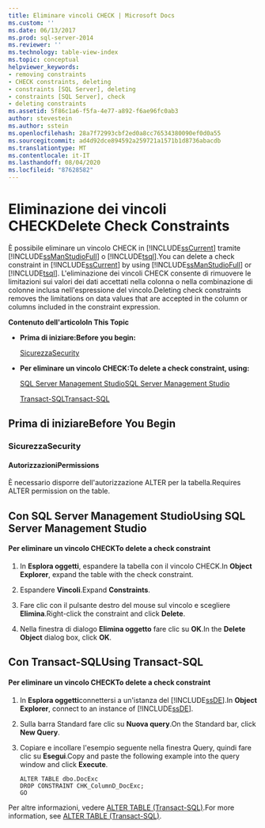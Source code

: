 ```yaml
---
title: Eliminare vincoli CHECK | Microsoft Docs
ms.custom: ''
ms.date: 06/13/2017
ms.prod: sql-server-2014
ms.reviewer: ''
ms.technology: table-view-index
ms.topic: conceptual
helpviewer_keywords:
- removing constraints
- CHECK constraints, deleting
- constraints [SQL Server], deleting
- constraints [SQL Server], check
- deleting constraints
ms.assetid: 5f86c1a6-f5fa-4e77-a892-f6ae96fc0ab3
author: stevestein
ms.author: sstein
ms.openlocfilehash: 28a7f72993cbf2ed0a8cc76534380090ef0d0a55
ms.sourcegitcommit: ad4d92dce894592a259721a1571b1d8736abacdb
ms.translationtype: MT
ms.contentlocale: it-IT
ms.lasthandoff: 08/04/2020
ms.locfileid: "87628582"
---
```

# <a name="delete-check-constraints"></a><span data-ttu-id="77f0d-102">Eliminazione dei vincoli CHECK</span><span class="sxs-lookup"><span data-stu-id="77f0d-102">Delete Check Constraints</span></span>
  <span data-ttu-id="77f0d-103">È possibile eliminare un vincolo CHECK in [!INCLUDE[ssCurrent](../../includes/sscurrent-md.md)] tramite [!INCLUDE[ssManStudioFull](../../includes/ssmanstudiofull-md.md)] o [!INCLUDE[tsql](../../includes/tsql-md.md)].</span><span class="sxs-lookup"><span data-stu-id="77f0d-103">You can delete a check constraint in [!INCLUDE[ssCurrent](../../includes/sscurrent-md.md)] by using [!INCLUDE[ssManStudioFull](../../includes/ssmanstudiofull-md.md)] or [!INCLUDE[tsql](../../includes/tsql-md.md)].</span></span> <span data-ttu-id="77f0d-104">L'eliminazione dei vincoli CHECK consente di rimuovere le limitazioni sui valori dei dati accettati nella colonna o nella combinazione di colonne inclusa nell'espressione del vincolo.</span><span class="sxs-lookup"><span data-stu-id="77f0d-104">Deleting check constraints removes the limitations on data values that are accepted in the column or columns included in the constraint expression.</span></span>  
  
 <span data-ttu-id="77f0d-105">**Contenuto dell'articolo**</span><span class="sxs-lookup"><span data-stu-id="77f0d-105">**In This Topic**</span></span>  
  
-   <span data-ttu-id="77f0d-106">**Prima di iniziare:**</span><span class="sxs-lookup"><span data-stu-id="77f0d-106">**Before you begin:**</span></span>  
  
     [<span data-ttu-id="77f0d-107">Sicurezza</span><span class="sxs-lookup"><span data-stu-id="77f0d-107">Security</span></span>](#Security)  
  
-   <span data-ttu-id="77f0d-108">**Per eliminare un vincolo CHECK:**</span><span class="sxs-lookup"><span data-stu-id="77f0d-108">**To delete a check constraint, using:**</span></span>  
  
     [<span data-ttu-id="77f0d-109">SQL Server Management Studio</span><span class="sxs-lookup"><span data-stu-id="77f0d-109">SQL Server Management Studio</span></span>](#SSMSProcedure)  
  
     [<span data-ttu-id="77f0d-110">Transact-SQL</span><span class="sxs-lookup"><span data-stu-id="77f0d-110">Transact-SQL</span></span>](#TsqlProcedure)  
  
##  <a name="before-you-begin"></a><a name="BeforeYouBegin"></a> <span data-ttu-id="77f0d-111">Prima di iniziare</span><span class="sxs-lookup"><span data-stu-id="77f0d-111">Before You Begin</span></span>  
  
###  <a name="security"></a><a name="Security"></a> <span data-ttu-id="77f0d-112">Sicurezza</span><span class="sxs-lookup"><span data-stu-id="77f0d-112">Security</span></span>  
  
####  <a name="permissions"></a><a name="Permissions"></a> <span data-ttu-id="77f0d-113">Autorizzazioni</span><span class="sxs-lookup"><span data-stu-id="77f0d-113">Permissions</span></span>  
 <span data-ttu-id="77f0d-114">È necessario disporre dell'autorizzazione ALTER per la tabella.</span><span class="sxs-lookup"><span data-stu-id="77f0d-114">Requires ALTER permission on the table.</span></span>  
  
##  <a name="using-sql-server-management-studio"></a><a name="SSMSProcedure"></a> <span data-ttu-id="77f0d-115">Con SQL Server Management Studio</span><span class="sxs-lookup"><span data-stu-id="77f0d-115">Using SQL Server Management Studio</span></span>  
  
#### <a name="to-delete-a-check-constraint"></a><span data-ttu-id="77f0d-116">Per eliminare un vincolo CHECK</span><span class="sxs-lookup"><span data-stu-id="77f0d-116">To delete a check constraint</span></span>  
  
1.  <span data-ttu-id="77f0d-117">In **Esplora oggetti**, espandere la tabella con il vincolo CHECK.</span><span class="sxs-lookup"><span data-stu-id="77f0d-117">In **Object Explorer**, expand the table with the check constraint.</span></span>  
  
2.  <span data-ttu-id="77f0d-118">Espandere  **Vincoli**.</span><span class="sxs-lookup"><span data-stu-id="77f0d-118">Expand  **Constraints**.</span></span>  
  
3.  <span data-ttu-id="77f0d-119">Fare clic con il pulsante destro del mouse sul vincolo e scegliere **Elimina**.</span><span class="sxs-lookup"><span data-stu-id="77f0d-119">Right-click the constraint and click **Delete**.</span></span>  
  
4.  <span data-ttu-id="77f0d-120">Nella finestra di dialogo **Elimina oggetto** fare clic su **OK**.</span><span class="sxs-lookup"><span data-stu-id="77f0d-120">In the **Delete Object** dialog box, click **OK**.</span></span>  
  
##  <a name="using-transact-sql"></a><a name="TsqlProcedure"></a> <span data-ttu-id="77f0d-121">Con Transact-SQL</span><span class="sxs-lookup"><span data-stu-id="77f0d-121">Using Transact-SQL</span></span>  
  
#### <a name="to-delete-a-check-constraint"></a><span data-ttu-id="77f0d-122">Per eliminare un vincolo CHECK</span><span class="sxs-lookup"><span data-stu-id="77f0d-122">To delete a check constraint</span></span>  
  
1.  <span data-ttu-id="77f0d-123">In **Esplora oggetti**connettersi a un'istanza del [!INCLUDE[ssDE](../../includes/ssde-md.md)].</span><span class="sxs-lookup"><span data-stu-id="77f0d-123">In **Object Explorer**, connect to an instance of [!INCLUDE[ssDE](../../includes/ssde-md.md)].</span></span>  
  
2.  <span data-ttu-id="77f0d-124">Sulla barra Standard fare clic su **Nuova query**.</span><span class="sxs-lookup"><span data-stu-id="77f0d-124">On the Standard bar, click **New Query**.</span></span>  
  
3.  <span data-ttu-id="77f0d-125">Copiare e incollare l'esempio seguente nella finestra Query, quindi fare clic su **Esegui**.</span><span class="sxs-lookup"><span data-stu-id="77f0d-125">Copy and paste the following example into the query window and click **Execute**.</span></span>  
  
    ```  
    ALTER TABLE dbo.DocExc   
    DROP CONSTRAINT CHK_ColumnD_DocExc;  
    GO  
    ```  
  
 <span data-ttu-id="77f0d-126">Per altre informazioni, vedere [ALTER TABLE &#40;Transact-SQL&#41;](/sql/t-sql/statements/alter-table-transact-sql).</span><span class="sxs-lookup"><span data-stu-id="77f0d-126">For more information, see [ALTER TABLE &#40;Transact-SQL&#41;](/sql/t-sql/statements/alter-table-transact-sql).</span></span>  
  
  
